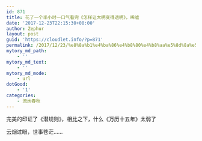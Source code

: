 ```yaml
---
id: 871
title: 花了一个半小时一口气看完《怎样让大明变得透明》，唏嘘
date: '2017-12-23T22:15:30+08:00'
author: Zephur
layout: post
guid: 'https://cloudlet.info/?p=871'
permalink: /2017/12/23/%e8%8a%b1%e4%ba%86%e4%b8%80%e4%b8%aa%e5%8d%8a%e5%b0%8f%e6%97%b6%e4%b8%80%e5%8f%a3%e6%b0%94%e7%9c%8b%e5%ae%8c%e3%80%8a%e6%80%8e%e6%a0%b7%e8%ae%a9%e5%a4%a7%e6%98%8e%e5%8f%98%e5%be%97%e9%80%8f%e6%98%8e/
mytory_md_path:
    - ''
mytory_md_text:
    - ''
mytory_md_mode:
    - url
dotGood:
    - '1'
categories:
    - 流水春秋
---
```


完美的印证了《潜规则》，相比之下，什么《万历十五年》太弱了

云烟过眼，世事苍茫……